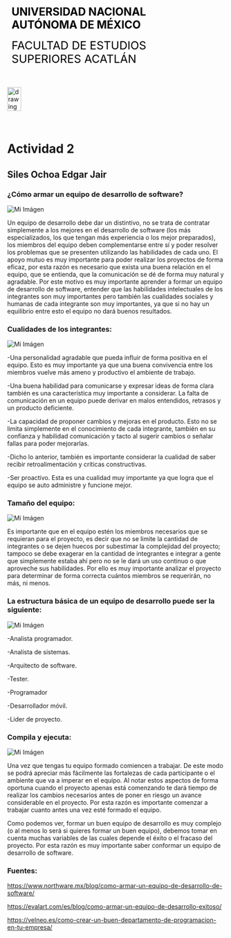 <div style="display: table;">
    <div style="width: 75%;float: left;margin: auto;padding: 50px 0px 50px 10px; float: left;">
        <span style="color: black;font-size: 25px;font-weight: bold;">UNIVERSIDAD NACIONAL AUTÓNOMA DE MÉXICO</span></br></br>
        <span style="color: black;font-size: 26px;">FACULTAD DE ESTUDIOS SUPERIORES ACATLÁN</span>
    </div>
    <img src="/archivos/index/fesa.png" alt="drawing" width="200" style="width: 25%;"/>
</div>

&nbsp;

# Actividad 2

## Siles Ochoa Edgar Jair

### ¿Cómo armar un equipo de desarrollo de software?

![Mi Imágen](/archivos/individual/actividad-02/imagen_2.jpg)

Un equipo de desarrollo debe dar un distintivo, no se trata de contratar simplemente a los mejores en el desarrollo de software (los más especializados, los que tengan más experiencia o los mejor preparados), los miembros del equipo deben complementarse entre sí y poder resolver los problemas que se presenten utilizando las habilidades de cada uno. El apoyo mutuo es muy importante para poder realizar los proyectos de forma eficaz, por esta razón es necesario que exista una buena relación en el equipo, que se entienda, que la comunicación se dé de forma muy natural y agradable. Por este motivo es muy importante aprender a formar un equipo de desarrollo de software, entender que las habilidades intelectuales de los integrantes son muy importantes pero también las cualidades sociales y humanas de cada integrante son muy importantes, ya que si no hay un equilibrio entre esto el equipo no dará buenos resultados.

### Cualidades de los integrantes:

![Mi Imágen](/archivos/individual/actividad-02/cualidades.jpg)

-Una personalidad agradable que pueda influir de forma positiva en el equipo. Esto es muy importante ya que una buena convivencia entre los miembros vuelve más ameno y productivo el ambiente de trabajo.

-Una buena habilidad para comunicarse y expresar ideas de forma clara también es una característica muy importante a considerar. La falta de comunicación en un equipo puede derivar en malos entendidos, retrasos y un producto deficiente.

-La capacidad de proponer cambios y mejoras en el producto. Esto no se limita simplemente en el conocimiento de cada integrante, también en su confianza y habilidad comunicación y tacto al sugerir cambios o señalar fallas para poder mejorarlas.

-Dicho lo anterior, también es importante considerar la cualidad de saber recibir retroalimentación y críticas constructivas.

-Ser proactivo. Esta es una cualidad muy importante ya que logra que el equipo se auto administre y funcione mejor.  

### Tamaño del equipo:

![Mi Imágen](/archivos/individual/actividad-02/tamanio.jpg)

Es importante que en el equipo estén los miembros necesarios que se requieran para el proyecto, es decir que no se limite la cantidad de integrantes o se dejen huecos por subestimar la complejidad del proyecto; tampoco se debe exagerar en la cantidad de integrantes e integrar a gente que simplemente estaba ahí pero no se le dará un uso continuo o que aproveche sus habilidades. Por ello es muy importante analizar el proyecto para determinar de forma correcta cuántos miembros se requerirán, no más, ni menos.

### La estructura básica de un equipo de desarrollo puede ser la siguiente:

![Mi Imágen](/archivos/individual/actividad-02/equipo.jpg)

-Analista programador.

-Analista de sistemas.

-Arquitecto de software.

-Tester.

-Programador

-Desarrollador móvil.

-Lider de proyecto.

### Compila y ejecuta:

![Mi Imágen](/archivos/individual/actividad-02/CJ.jpg)

Una vez que tengas tu equipo formado comiencen a trabajar. De este modo se podrá apreciar más fácilmente las fortalezas de cada participante o el ambiente que va a imperar en el equipo. Al notar estos aspectos de forma oportuna cuando el proyecto apenas está comenzando te dará tiempo de realizar los cambios necesarios  antes de poner en riesgo un avance considerable en el proyecto. Por esta razón es importante comenzar a trabajar cuanto antes una vez esté formado el equipo.

Como podemos ver, formar un buen equipo de desarrollo es muy complejo (o al menos lo será si quieres formar un buen equipo), debemos tomar en cuenta muchas variables de las cuales depende el éxito o el fracaso del proyecto. Por esta razón es muy importante saber conformar un equipo de desarrollo de software.

### Fuentes:

https://www.northware.mx/blog/como-armar-un-equipo-de-desarrollo-de-software/

https://evalart.com/es/blog/como-armar-un-equipo-de-desarrollo-exitoso/

https://velneo.es/como-crear-un-buen-departamento-de-programacion-en-tu-empresa/

